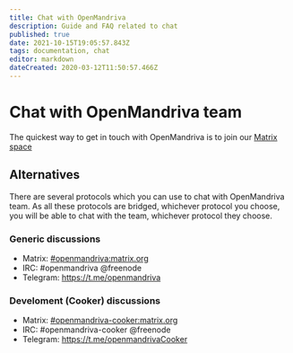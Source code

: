 ```yaml
---
title: Chat with OpenMandriva
description: Guide and FAQ related to chat
published: true
date: 2021-10-15T19:05:57.843Z
tags: documentation, chat
editor: markdown
dateCreated: 2020-03-12T11:50:57.466Z
---
```


# Chat with OpenMandriva team

The quickest way to get in touch with OpenMandriva is to join our [Matrix space](https://matrix.to/#/#openmandriva-space:matrix.org)

## Alternatives

There are several protocols which you can use to chat with OpenMandriva team. As all these protocols are bridged, whichever protocol you choose, you will be able to chat with the team, whichever protocol they choose.

### Generic discussions
  - Matrix: [#openmandriva:matrix.org](https://matrix.to/#/#openmandriva:matrix.org)
  - IRC: #openmandriva @freenode
  - Telegram: https://t.me/openmandriva
### Develoment (Cooker) discussions  
  - Matrix: [#openmandriva-cooker:matrix.org](https://matrix.to/#/#oma:matrix.org)
  - IRC: #openmandriva-cooker @freenode
  - Telegram: https://t.me/openmandrivaCooker